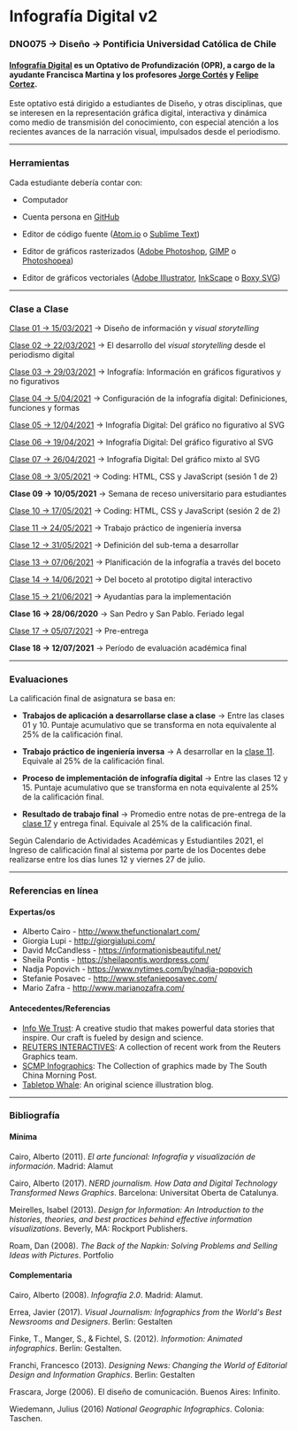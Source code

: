 # Infografía Digital v2

### DNO075 → Diseño → Pontificia Universidad Católica de Chile

#### [Infografía Digital](http://catalogo.uc.cl/index.php?tmpl=component&option=com_catalogo&view=programa&sigla=dno075) es un Optativo de Profundización (OPR), a cargo de la ayudante Francisca Martina y los profesores [Jorge Cortés](https://cargocollective.com/jorgelcortes/) y [Felipe Cortez](http://faco.cl/).

Este optativo está dirigido a estudiantes de Diseño, y otras disciplinas, que se interesen en la representación gráfica digital, interactiva y dinámica como medio de transmisión del conocimiento, con especial atención a los recientes avances de la narración visual, impulsados desde el periodismo.

- - - - - - - - - -

### Herramientas

Cada estudiante debería contar con:

- Computador

- Cuenta persona en [GitHub](https://github.com/join)

- Editor de código fuente ([Atom.io](https://atom.io/) o [Sublime Text](https://www.sublimetext.com/))

- Editor de gráficos rasterizados ([Adobe Photoshop](https://www.adobe.com/la/products/photoshop.html), [GIMP](https://www.gimp.org/) o [Photoshopea](https://www.photopea.com/))

- Editor de gráficos vectoriales ([Adobe Illustrator](https://www.adobe.com/la/products/illustrator.html), [InkScape](https://inkscape.org/es/) o [Boxy SVG](https://boxy-svg.com/))

- - - - - - - - - -

### Clase a Clase

[Clase 01 → 15/03/2021](https://github.com/profesorfaco/dno075-2021-1/tree/main/clase-01) → Diseño de información y *visual storytelling*

[Clase 02 → 22/03/2021](https://github.com/profesorfaco/dno075-2021-1/tree/main/clase-02) → El desarrollo del *visual storytelling* desde el periodismo digital

[Clase 03 → 29/03/2021](https://github.com/profesorfaco/dno075-2021-1/tree/main/clase-03) → Infografía: Información en gráficos figurativos y no figurativos

[Clase 04 → 5/04/2021](https://github.com/profesorfaco/dno075-2021-1/tree/main/clase-04) → Configuración de la infografía digital: Definiciones, funciones y formas

[Clase 05 → 12/04/2021](https://github.com/profesorfaco/dno075-2021-1/tree/main/clase-05) → Infografía Digital: Del gráfico no figurativo al SVG

[Clase 06 → 19/04/2021](https://github.com/profesorfaco/dno075-2021-1/tree/main/clase-06) → Infografía Digital: Del gráfico figurativo al SVG

[Clase 07 → 26/04/2021](https://github.com/profesorfaco/dno075-2021-1/tree/main/clase-07) → Infografía Digital: Del gráfico mixto al SVG

[Clase 08 → 3/05/2021](https://github.com/profesorfaco/dno075-2021-1/tree/main/clase-08) → Coding: HTML, CSS y JavaScript (sesión 1 de 2)

**Clase 09 → 10/05/2021** → Semana de receso universitario para estudiantes

[Clase 10 → 17/05/2021](https://github.com/profesorfaco/dno075-2021-1/tree/main/clase-10) → Coding: HTML, CSS y JavaScript (sesión 2 de 2)

[Clase 11 → 24/05/2021](https://github.com/profesorfaco/dno075-2021-1/tree/main/clase-11) → Trabajo práctico de ingeniería inversa

[Clase 12 → 31/05/2021](https://github.com/profesorfaco/dno075-2021-1/tree/main/clase-12) → Definición del sub-tema a desarrollar

[Clase 13 → 07/06/2021](https://github.com/profesorfaco/dno075-2021-1/tree/main/clase-13) → Planificación de la infografía a través del boceto

[Clase 14 → 14/06/2021](https://github.com/profesorfaco/dno075-2021-1/tree/main/clase-14) → Del boceto al prototipo digital interactivo

[Clase 15 → 21/06/2021](https://github.com/profesorfaco/dno075-2021-1/tree/main/clase-15) → Ayudantías para la implementación

**Clase 16 → 28/06/2020** → San Pedro y San Pablo. Feriado legal

[Clase 17 → 05/07/2021](https://github.com/profesorfaco/dno075-2021-1/tree/main/clase-17) → Pre-entrega

**Clase 18 → 12/07/2021** → Período de evaluación académica final

- - - - - - - - - -

### Evaluaciones

La calificación final de asignatura se basa en:

- **Trabajos de aplicación a desarrollarse clase a clase** → Entre las clases 01 y 10. Puntaje acumulativo que se transforma en nota equivalente al 25% de la calificación final. 

- **Trabajo práctico de ingeniería inversa** → A desarrollar en la [clase 11](https://github.com/profesorfaco/dno075-2021/tree/main/clase-11). Equivale al 25% de la calificación final.

- **Proceso de implementación de infografía digital** → Entre las clases 12 y 15. Puntaje acumulativo que se transforma en nota equivalente al 25% de la calificación final. 

- **Resultado de trabajo final** → Promedio entre notas de pre-entrega de la [clase 17](https://github.com/profesorfaco/dno075-2021/tree/main/clase-17) y  entrega final. Equivale al 25% de la calificación final.

Según Calendario de Actividades Académicas y Estudiantiles 2021, el Ingreso de calificación final al sistema por parte de los Docentes debe realizarse entre los días lunes 12 y viernes 27 de julio.

- - - - - - - - - - 

### Referencias en línea

#### Expertas/os

- Alberto Cairo - http://www.thefunctionalart.com/
- Giorgia Lupi - http://giorgialupi.com/ 
- David McCandless - https://informationisbeautiful.net/
- Sheila Pontis - https://sheilapontis.wordpress.com/
- Nadja Popovich - https://www.nytimes.com/by/nadja-popovich
- Stefanie Posavec - http://www.stefanieposavec.com/
- Mario Zafra - http://www.marianozafra.com/

#### Antecedentes/Referencias

- [Info We Trust](https://infowetrust.com/essays): A creative studio that makes powerful data stories that inspire. Our craft is fueled by design and science.
- [REUTERS INTERACTIVES](https://graphics.reuters.com/): A collection of recent work from the Reuters Graphics team.
- [SCMP Infographics](https://www.scmp.com/infographic/): The Collection of graphics made by The South China Morning Post.
- [Tabletop Whale](http://tabletopwhale.com/): An original science illustration blog.

- - - - - - - - - -

### Bibliografía

#### Mínima

Cairo, Alberto (2011). *El arte funcional: Infografía y visualización de información*. Madrid: Alamut

Cairo, Alberto (2017). *NERD journalism. How Data and Digital Technology Transformed News Graphics*. Barcelona: Universitat Oberta de Catalunya.

Meirelles, Isabel (2013). *Design for Information: An Introduction to the histories, theories, and best practices behind effective information visualizations*. Beverly, MA: Rockport Publishers.

Roam, Dan (2008). *The Back of the Napkin: Solving Problems and Selling Ideas with Pictures*. Portfolio

#### Complementaria

Cairo, Alberto (2008). *Infografía 2.0*. Madrid: Alamut.

Errea, Javier (2017). *Visual Journalism: Infographics from the World's Best Newsrooms and Designers*. Berlin: Gestalten

Finke, T., Manger, S., & Fichtel, S. (2012). *Informotion: Animated infographics*. Berlin: Gestalten.

Franchi, Francesco (2013). *Designing News: Changing the World of Editorial Design and Information Graphics*. Berlin: Gestalten

Frascara, Jorge (2006). El diseño de comunicación. Buenos Aires: Infinito.

Wiedemann, Julius (2016) *National Geographic Infographics*. Colonia: Taschen.
